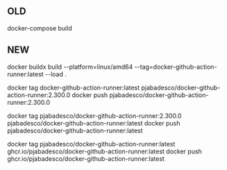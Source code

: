 ## OLD

docker-compose build

## NEW

docker buildx build --platform=linux/amd64 --tag=docker-github-action-runner:latest --load .

docker tag docker-github-action-runner:latest pjabadesco/docker-github-action-runner:2.300.0
docker push pjabadesco/docker-github-action-runner:2.300.0

docker tag pjabadesco/docker-github-action-runner:2.300.0 pjabadesco/docker-github-action-runner:latest
docker push pjabadesco/docker-github-action-runner:latest

docker tag pjabadesco/docker-github-action-runner:latest ghcr.io/pjabadesco/docker-github-action-runner:latest
docker push ghcr.io/pjabadesco/docker-github-action-runner:latest

